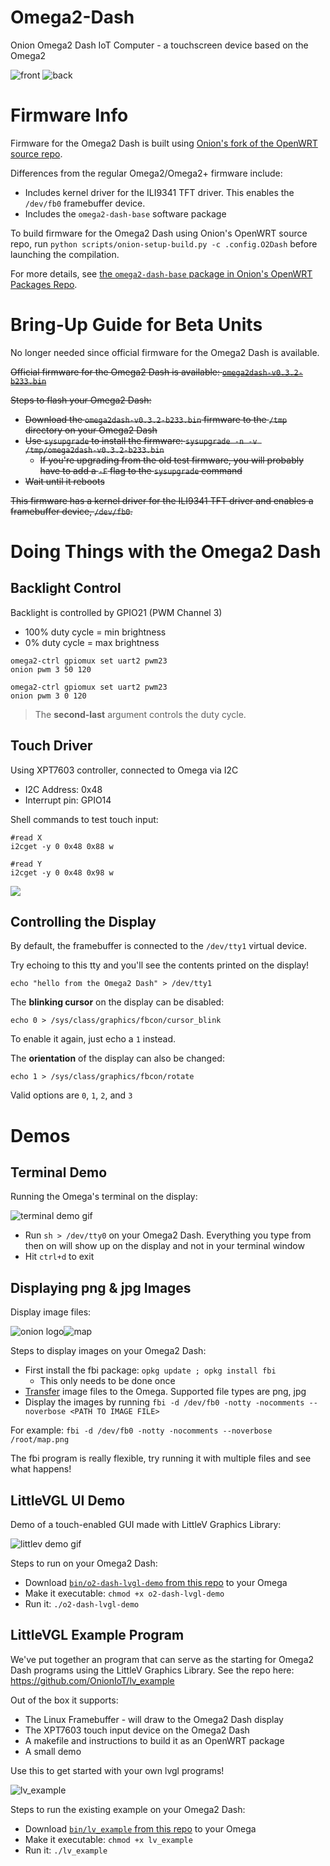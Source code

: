 # Omega2-Dash
Onion Omega2 Dash IoT Computer - a touchscreen device based on the Omega2

![front](./images/o2-dash-sample-0.jpg)
![back](./images/o2-dash-sample-1.jpg)

# Firmware Info

Firmware for the Omega2 Dash is built using [Onion's fork of the OpenWRT source repo](https://github.com/OnionIoT/source). 

Differences from the regular Omega2/Omega2+ firmware include:

* Includes kernel driver for the ILI9341 TFT driver. This enables the `/dev/fb0` framebuffer device.
* Includes the `omega2-dash-base` software package

To build firmware for the Omega2 Dash using Onion's OpenWRT source repo, run `python scripts/onion-setup-build.py -c .config.O2Dash` before launching the compilation.

For more details, see [the `omega2-dash-base` package in Onion's OpenWRT Packages Repo](https://github.com/OnionIoT/OpenWRT-Packages/tree/openwrt-18.06/omega2-dash).

# Bring-Up Guide for Beta Units

No longer needed since official firmware for the Omega2 Dash is available.

~~Official firmware for the Omega2 Dash is available: [`omega2dash-v0.3.2-b233.bin`](http://repo.onioniot.com.s3.amazonaws.com/omega2/images/omega2dash-v0.3.2-b233.bin)~~

~~Steps to flash your Omega2 Dash:~~

- ~~Download the `omega2dash-v0.3.2-b233.bin` firmware to the `/tmp` directory on your Omega2 Dash~~
- ~~Use `sysupgrade` to install the firmware: `sysupgrade -n -v /tmp/omega2dash-v0.3.2-b233.bin`~~
  - ~~If you're upgrading from the old test firmware, you will probably have to add a `-F` flag to the `sysupgrade` command~~
- ~~Wait until it reboots~~

~~This firmware has a kernel driver for the ILI9341 TFT driver and enables a framebuffer device, `/dev/fb0`.~~

# Doing Things with the Omega2 Dash

## Backlight Control

Backlight is controlled by GPIO21 (PWM Channel 3)

- 100% duty cycle = min brightness
- 0% duty cycle = max brightness


```
omega2-ctrl gpiomux set uart2 pwm23
onion pwm 3 50 120

omega2-ctrl gpiomux set uart2 pwm23
onion pwm 3 0 120
```

> The **second-last** argument controls the duty cycle.

## Touch Driver

Using XPT7603 controller, connected to Omega via I2C

- I2C Address: 0x48
- Interrupt pin: GPIO14

Shell commands to test touch input:

```
#read X
i2cget -y 0 0x48 0x88 w

#read Y
i2cget -y 0 0x48 0x98 w
```

![](./images/touch-i2cget-0.png)

## Controlling the Display

By default, the framebuffer is connected to the `/dev/tty1` virtual device.

Try echoing to this tty and you'll see the contents printed on the display!

```
echo "hello from the Omega2 Dash" > /dev/tty1
```

The **blinking cursor** on the display can be disabled:

```
echo 0 > /sys/class/graphics/fbcon/cursor_blink
```

To enable it again, just echo a `1` instead.

The **orientation** of the display can also be changed:

```
echo 1 > /sys/class/graphics/fbcon/rotate
```

Valid options are `0`, `1`, `2`, and `3`


# Demos

## Terminal Demo

Running the Omega's terminal on the display:

![terminal demo gif](./images/demo-terminal-0.gif)

- Run `sh > /dev/tty0` on your Omega2 Dash. Everything you type from then on will show up on the display and not in your terminal window
- Hit `ctrl+d` to exit

## Displaying png & jpg Images

Display image files:

![onion logo](./images/demo-fbi-0.jpg)![map](./images/demo-fbi-1.jpg)

Steps to display images on your Omega2 Dash:
- First install the fbi package: `opkg update ; opkg install fbi`
  - This only needs to be done once
- [Transfer](http://docs.onion.io/omega2-docs/transferring-files.html) image files to the Omega. Supported file types are png, jpg
- Display the images by running `fbi -d /dev/fb0 -notty -nocomments --noverbose <PATH TO IMAGE FILE>`
 
For example: `fbi -d /dev/fb0 -notty -nocomments --noverbose /root/map.png`
 
The fbi program is really flexible, try running it with multiple files and see what happens!

## LittleVGL UI Demo

Demo of a touch-enabled GUI made with LittleV Graphics Library:

![littlev demo gif](./images/demo-lvgl-0.gif)

Steps to run on your Omega2 Dash:

- Download [`bin/o2-dash-lvgl-demo` from this repo](./bin/o2-dash-lvgl-demo) to your Omega
- Make it executable: `chmod +x o2-dash-lvgl-demo`
- Run it: `./o2-dash-lvgl-demo`

## LittleVGL Example Program

We've put together an program that can serve as the starting for Omega2 Dash programs using the LittleV Graphics Library. See the repo here: https://github.com/OnionIoT/lv_example

Out of the box it supports:
* The Linux Framebuffer - will draw to the Omega2 Dash display 
* The XPT7603 touch input device on the Omega2 Dash
* A makefile and instructions to build it as an OpenWRT package
* A small demo

Use this to get started with your own lvgl programs!

![lv_example](./images/demo_lv_example_0.jpg)

Steps to run the existing example on your Omega2 Dash:

- Download [`bin/lv_example` from this repo](./bin/lv_example) to your Omega
- Make it executable: `chmod +x lv_example`
- Run it: `./lv_example`
